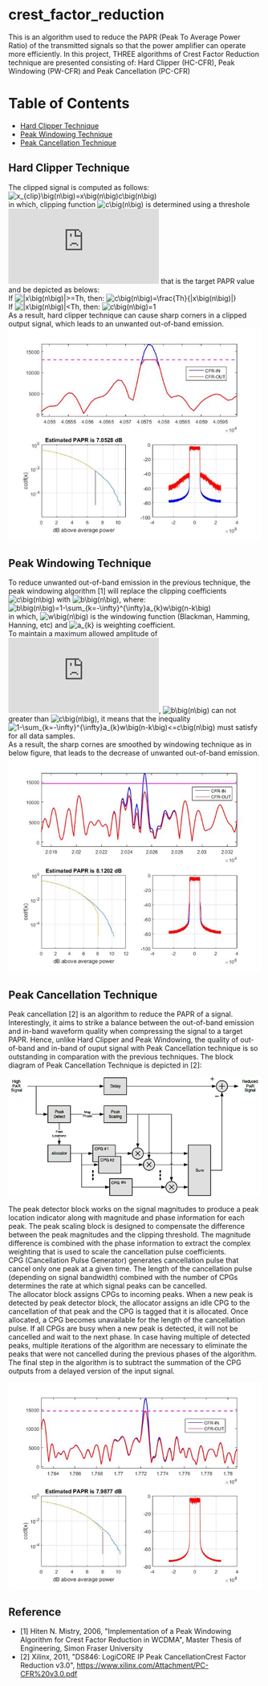 # crest_factor_reduction
This is an algorithm used to reduce the PAPR (Peak To Average Power Ratio) of the transmitted signals so that the power amplifier can operate more efficiently. In this project, THREE algorithms of Crest Factor Reduction technique are presented consisting of: Hard Clipper (HC-CFR), Peak Windowing (PW-CFR) and Peak Cancellation (PC-CFR)

# **Table of Contents**  
- [Hard Clipper Technique ](#Hard-Clipper-Technique)  
- [Peak Windowing Technique](#Peak-Windowing-Technique)  
- [Peak Cancellation Technique](#Peak-Cancellation-Technique)  

## **Hard Clipper Technique**  
The clipped signal is computed as follows: ![x_{clip}\big(n\big)=x\big(n\big)c\big(n\big)](https://latex.codecogs.com/svg.latex?&space;x_{clip}\big(n\big)=x\big(n\big)c\big(n\big))  
in which, clipping function ![c\big(n\big)](https://latex.codecogs.com/svg.latex?&space;c\big(n\big)) is determined using a threshole ![Th](https://latex.codecogs.com/svg.latex?&space;Th) that is the target PAPR value and be depicted as belows:  
If ![|x\big(n\big)|>=Th](https://latex.codecogs.com/svg.latex?&space;|x\big(n\big)|>=Th), then: ![c\big(n\big)=\frac{Th}{|x\big(n\big)|}](https://latex.codecogs.com/svg.latex?&space;c\big(n\big)=\frac{Th}{|x\big(n\big)|})  
If ![|x\big(n\big)|<Th](https://latex.codecogs.com/svg.latex?&space;|x\big(n\big)|<Th), then: ![c\big(n\big)=1](https://latex.codecogs.com/svg.latex?&space;c\big(n\big)=1)  
As a result, hard clipper technique can cause sharp corners in a clipped output signal, which leads to an unwanted out-of-band emission.  
![hard_clipper.jpg](/image/hc_cfr.jpg?raw=true) 

## **Peak Windowing Technique**  
To reduce unwanted out-of-band emission in the previous technique, the peak windowing algorithm [1] will replace the clipping coefficients ![c\big(n\big)](https://latex.codecogs.com/svg.latex?&space;c\big(n\big)) with ![b\big(n\big)](https://latex.codecogs.com/svg.latex?&space;b\big(n\big)), where:  
![b\big(n\big)=1-\sum_{k=-\infty}^{\infty}a_{k}w\big(n-k\big)](https://latex.codecogs.com/svg.latex?&space;b\big(n\big)=1-\sum_{k=-\infty}^{\infty}a_{k}w\big(n-k\big))  
in which, ![w\big(n\big)](https://latex.codecogs.com/svg.latex?&space;w\big(n\big)) is the windowing function (Blackman, Hamming, Hanning, etc) and ![a_{k}](https://latex.codecogs.com/svg.latex?&space;a_{k}) is  weighting coefficient.  
To maintain a maximum allowed amplitude of ![Th](https://latex.codecogs.com/svg.latex?&space;Th), ![b\big(n\big)](https://latex.codecogs.com/svg.latex?&space;b\big(n\big)) can not greater than ![c\big(n\big)](https://latex.codecogs.com/svg.latex?&space;c\big(n\big)), it means that the inequality ![1-\sum_{k=-\infty}^{\infty}a_{k}w\big(n-k\big)<=c\big(n\big)](https://latex.codecogs.com/svg.latex?&space;1-\sum_{k=-\infty}^{\infty}a_{k}w\big(n-k\big)<=c\big(n\big)) must satisfy for all data samples.  
As a result, the sharp cornes are smoothed by windowing technique as in below figure, that leads to the decrease of unwanted out-of-band emission.  
![peak_windowing.jpg](/image/pw_cfr.jpg?raw=true)

## **Peak Cancellation Technique**  
Peak cancellation [2] is an algorithm to reduce the PAPR of a signal. Interestingly, it aims to strike a balance between the out-of-band emission and in-band waveform quality when compressing the signal to a target PAPR. Hence, unlike Hard Clipper and Peak Windowing, the quality of out-of-band and in-band of ouput signal with Peak Cancellation technique is so outstanding in comparation with the previous techniques. The block diagram of Peak Cancellation Technique is depicted in [2]:  

![peak_cancellation_structure.png](/image/pc_cfr_structure.png?raw=true) 

The peak detector block works on the signal magnitudes to produce a peak location indicator along with magnitude and phase information for each peak. The peak scaling block is designed to compensate the difference between the peak magnitudes and the clipping threshold. The magnitude difference is combined with the phase information to extract the complex weighting that is used to scale the cancellation pulse coefficients.  
CPG (Cancellation Pulse Generator) generates cancellation pulse that cancel only one peak at a given time. The length of the cancellation pulse (depending on signal bandwidth) combined with the number of CPGs determines the rate at which signal peaks can be cancelled.  
The allocator block assigns CPGs to incoming peaks. When a new peak is detected by peak detector block, the allocator assigns an idle CPG to the cancellation of that peak and the CPG is tagged that it is allocated. Once allocated, a CPG becomes unavailable for the length of the cancellation pulse. If all CPGs are busy when a new peak is detected, it will not be cancelled and wait to the next phase. In case having multiple of detected peaks, multiple iterations of the algorithm are necessary to eliminate the peaks that were not cancelled during the previous phases of the algorithm. The final step in the algorithm is to subtract the summation of the CPG outputs from a delayed version of the input signal.

![peak_cancellation.jpg](/image/pc_cfr.jpg?raw=true) 

## **Reference**  
- [1] Hiten N. Mistry, 2006, "Implementation of a Peak Windowing Algorithm for Crest Factor Reduction in WCDMA", Master Thesis of Engineering, Simon Fraser University  
- [2] Xilinx, 2011, "DS846: LogiCORE IP Peak CancellationCrest Factor Reduction v3.0", https://www.xilinx.com/Attachment/PC-CFR%20v3.0.pdf 
